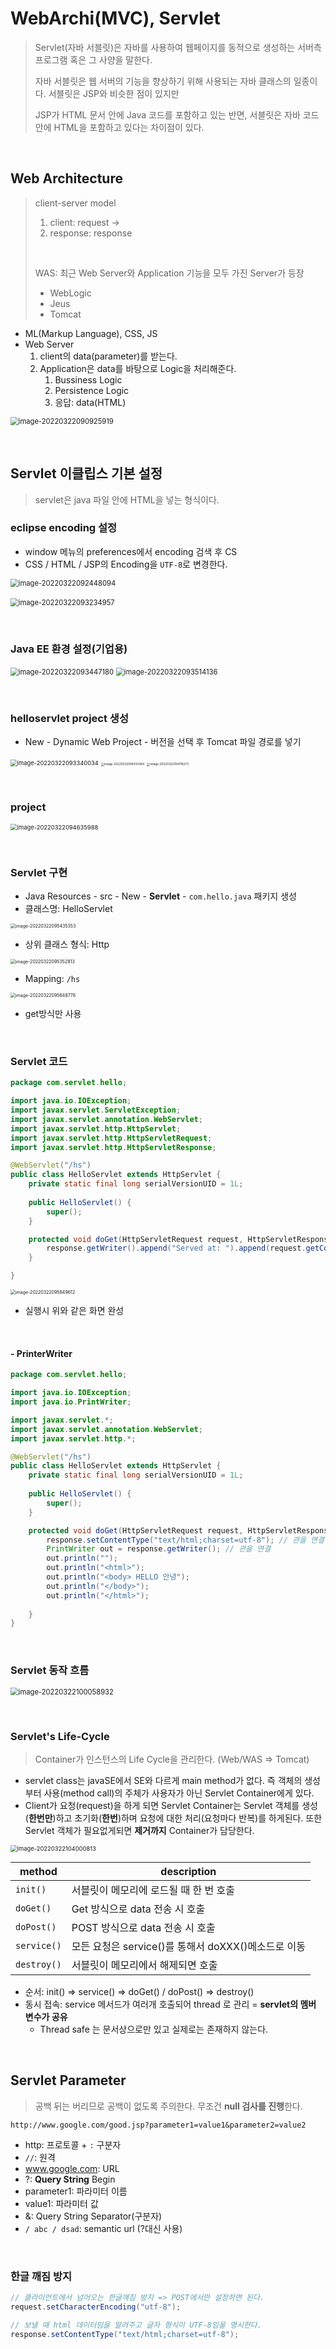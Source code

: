 # WebArchi(MVC), Servlet

> Servlet(자바 서블릿)은 자바를 사용하여 웹페이지를 동적으로 생성하는 서버측 프로그램 혹은 그 사양을 말한다.
>
> 자바 서블릿은 웹 서버의 기능을 향상하기 위해 사용되는 자바 클래스의 일종이다. 서블릿은 JSP와 비슷한 점이 있지만
>
> JSP가 HTML 문서 안에 Java 코드를 포함하고 있는 반면, 서블릿은 자바 코드 안에 HTML을 포함하고 있다는 차이점이 있다.

​                            

## Web Architecture

> client-server model
>
> 1. client: request → 
> 2. response: response
>
> ​       
>
> WAS: 최근 Web Server와 Application 기능을 모두 가진 Server가 등장
>
> * WebLogic
> * Jeus
> * Tomcat

* ML(Markup Language), CSS, JS
* Web Server
  1. client의 data(parameter)를 받는다.
  2. Application은 data를 바탕으로 Logic을 처리해준다.
     1. Bussiness Logic
     2. Persistence Logic
     3. 응답: data(HTML)

<img src="/Users/yang-yoseb/Library/Application Support/typora-user-images/image-20220322090925919.png" alt="image-20220322090925919" style="zoom:80%;" />

​        

## Servlet 이클립스 기본 설정

> servlet은 java 파일 안에 HTML을 넣는 형식이다.

### eclipse encoding 설정

* window 메뉴의 preferences에서 encoding 검색 후 CS
* CSS / HTML / JSP의 Encoding을 `UTF-8`로 변경한다.

<img src="servlet_basic.assets/image-20220322092448094.png" alt="image-20220322092448094" style="zoom:80%;" />

​      <img src="servlet_basic.assets/image-20220322093234957.png" alt="image-20220322093234957" style="zoom:80%;" />

​       

### Java EE 환경 설정(기업용)

<img src="servlet_basic.assets/image-20220322093447180.png" alt="image-20220322093447180" style="zoom:80%;" />

<img src="servlet_basic.assets/image-20220322093514136.png" alt="image-20220322093514136" style="zoom:80%;" />

​         

### helloservlet project 생성

* New - Dynamic Web Project - 버전을 선택 후 Tomcat 파일 경로를 넣기

<img src="servlet_basic.assets/image-20220322093340034.png" alt="image-20220322093340034" style="zoom:67%;" />

<img src="servlet_basic.assets/image-20220322094033464.png" alt="image-20220322094033464" style="zoom: 33%;" />

<img src="servlet_basic.assets/image-20220322094116273.png" alt="image-20220322094116273" style="zoom:33%;" />

​         

### project

<img src="servlet_basic.assets/image-20220322094635988.png" alt="image-20220322094635988" style="zoom:67%;" />

​          

### Servlet 구현

* Java Resources - src - New - **Servlet** - `com.hello.java` 패키지 생성
* 클래스명: HelloServlet

<img src="servlet_basic.assets/image-20220322095435353.png" alt="image-20220322095435353" style="zoom: 50%;" />

* 상위 클래스 형식: Http

<img src="servlet_basic.assets/image-20220322095352813.png" alt="image-20220322095352813" style="zoom:50%;" />

* Mapping: `/hs`

<img src="servlet_basic.assets/image-20220322095648778.png" alt="image-20220322095648778" style="zoom:50%;" />

* get방식만 사용

​           

### Servlet 코드

```java
package com.servlet.hello;

import java.io.IOException;
import javax.servlet.ServletException;
import javax.servlet.annotation.WebServlet;
import javax.servlet.http.HttpServlet;
import javax.servlet.http.HttpServletRequest;
import javax.servlet.http.HttpServletResponse;

@WebServlet("/hs")
public class HelloServlet extends HttpServlet {
	private static final long serialVersionUID = 1L;
       
    public HelloServlet() {
        super();
    }

	protected void doGet(HttpServletRequest request, HttpServletResponse response) throws ServletException, IOException {
		response.getWriter().append("Served at: ").append(request.getContextPath());
	}

}
```

<img src="servlet_basic.assets/image-20220322095849612.png" alt="image-20220322095849612" style="zoom:50%;" />

* 실행시 위와 같은 화면 완성

​          

#### - PrinterWriter

```java
package com.servlet.hello;

import java.io.IOException;
import java.io.PrintWriter;

import javax.servlet.*;
import javax.servlet.annotation.WebServlet;
import javax.servlet.http.*;

@WebServlet("/hs")
public class HelloServlet extends HttpServlet {
	private static final long serialVersionUID = 1L;
       
    public HelloServlet() {
        super();
    }

	protected void doGet(HttpServletRequest request, HttpServletResponse response) throws ServletException, IOException {
		response.setContentType("text/html;charset=utf-8"); // 관을 연결하기 전 문자열 세팅(깨짐 방지)
		PrintWriter out = response.getWriter(); // 관을 연결
		out.println("");
		out.println("<html>");
		out.println("<body> HELLO 안녕");
		out.println("</body>");
		out.println("</html>");
		
	}
}
```

​            

### Servlet 동작 흐름

<img src="servlet_basic.assets/image-20220322100058932.png" alt="image-20220322100058932" style="zoom:80%;" />

​         

### Servlet's Life-Cycle

> Container가 인스턴스의 Life Cycle을 관리한다. (Web/WAS => Tomcat)

* servlet class는 javaSE에서 SE와 다르게 main method가 없다. 즉 객체의 생성부터 사용(method call)의 주체가 사용자가 아닌 Servlet Container에게 있다.
* Client가 요청(request)을 하게 되면 Servlet Container는 Servlet 객체를 생성(**한번만**)하고 초기화(**한번**)하며 요청에 대한 처리(요청마다 반복)를 하게된다. 또한 Servlet 객체가 필요없게되면 **제거까지** Container가 담당한다.

<img src="servlet_basic.assets/image-20220322104000813.png" alt="image-20220322104000813" style="zoom: 67%;" />

| method      | description                                         |
| ----------- | --------------------------------------------------- |
| `init()`    | 서블릿이 메모리에 로드될 때 한 번 호출              |
| `doGet()`   | Get 방식으로 data 전송 시 호출                      |
| `doPost()`  | POST 방식으로 data 전송 시 호출                     |
| `service()` | 모든 요청은 service()를 통해서 doXXX()메소드로 이동 |
| `destroy()` | 서블릿이 메모리에서 해제되면 호출                   |

*  순서: init() => service() => doGet() / doPost() => destroy()
* 동시 접속: service 메서드가 여러개 호출되어 thread 로 관리 = **servlet의 멤버 변수가 공유**
  * Thread safe 는 문서상으로만 있고 실제로는 존재하지 않는다.

​                

## Servlet Parameter

> 공백 뒤는 버리므로 공백이 없도록 주의한다.
> 무조건 **null 검사를 진행**한다.

```
http://www.google.com/good.jsp?parameter1=value1&parameter2=value2
```

* http: 프로토콜 + `:` 구분자
* `//`: 원격
* www.google.com: URL
* ?: **Query String** Begin
* parameter1:  파라미터 이름
* value1: 파라미터 값
* &: Query String Separator(구분자)
* `/ abc / dsad`: semantic url (?대신 사용) 

​        

### 한글 깨짐 방지

```java
// 클라이언트에서 넘어오는 한글깨짐 방지 => POST에서만 설정하면 된다.
request.setCharacterEncoding("utf-8");

// 보낼 때 html 데이터임을 알려주고 글자 형식이 UTF-8임을 명시한다.
response.setContentType("text/html;charset=utf-8");
```


